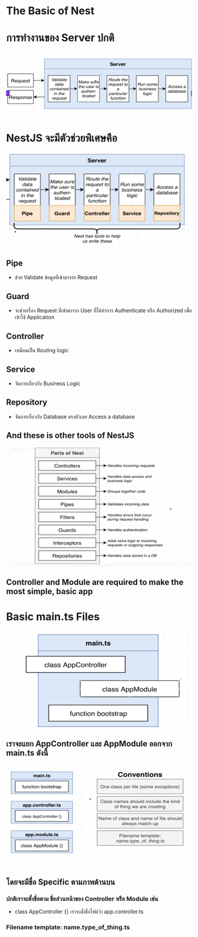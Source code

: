 # The Basic of Nest

# การทำงานของ Server ปกติ

![](attachments/d46a25cb-8b6b-47a4-90d9-be8ef6ec15dd.png ' =1328x464')

# NestJS จะมีตัวช่วยพิเศษคือ

![](attachments/cc133841-b617-40b8-9b6e-110bf10afffc.png ' =1119x573')

## Pipe

- ช่วย Validate ข้อมูลที่เข้ามาจาก Request

## Guard

- จะช่วยเรื่อง Request ที่เข้ามาจาก User ที่ได้ทำการ Authenticate หรือ Authorized เพื่อเข้าใช้ Application

## Controller

- เหมือนเป็น Routing logic

## Service

- จัดการเกี่ยวกับ Business Logic

## Repository

- จัดการเกี่ยวกับ Database ตรงตัวเลย Access a database

## And these is other tools of NestJS

![](attachments/04db2bc2-fee3-4a90-9057-c1a02f01e38b.png ' =1171x752')

## Controller and Module are required to make the most simple, basic app

# Basic main.ts Files

![](attachments/614acc85-05eb-4679-9d25-2acee97223a2.png ' =1235x646')

## เราจะแยก AppController และ AppModule ออกจาก main.ts ดังนี้

![](attachments/2156f4cc-ccfe-4d04-8c31-dff57016f900.png ' =1193x652')

## โดยจะมีชื่อ Specific ตามภาพด้านบน

### ปกติเราจะตั้งชื่อตาม ชื่อส่วนหน้าของ Controller หรือ Module เช่น

- class AppController {} เราจะตั้งชื่อไฟล์ว่า app.controller.ts

### Filename template: name.type_of_thing.ts
